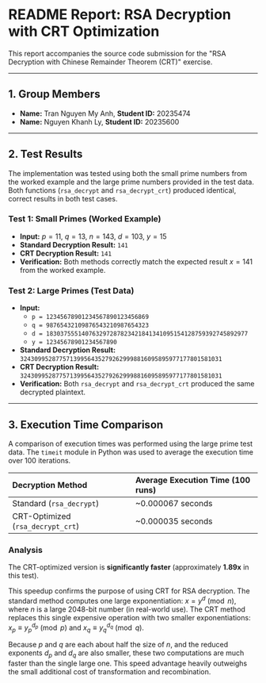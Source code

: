 # README Report: RSA Decryption with CRT Optimization 

This report accompanies the source code submission for the "RSA Decryption with Chinese Remainder Theorem (CRT)" exercise.

---

## 1. Group Members 

* **Name:** Tran Nguyen My Anh, **Student ID:** 20235474
* **Name:** Nguyen Khanh Ly, **Student ID:** 20235600

---

## 2. Test Results 

The implementation was tested using both the small prime numbers from the worked example and the large prime numbers provided in the test data. Both functions (`rsa_decrypt` and `rsa_decrypt_crt`) produced identical, correct results in both test cases.

### Test 1: Small Primes (Worked Example)

* **Input:** $p=11$, $q=13$, $n=143$, $d=103$, $y=15$ 
* **Standard Decryption Result:** `141`
* **CRT Decryption Result:** `141`
* **Verification:** Both methods correctly match the expected result $x=141$ from the worked example.

### Test 2: Large Primes (Test Data)

* **Input:**
    * `p = 12345678901234567890123456869` 
    * `q = 98765432109876543210987654323` 
    * `d = 183037555140763297287823421841341095154128759392745892977` 
    * `y = 12345678901234567890` 
* **Standard Decryption Result:** `324309952877571399564352792629998816095895977177801581031`
* **CRT Decryption Result:** `324309952877571399564352792629998816095895977177801581031`
* **Verification:** Both `rsa_decrypt` and `rsa_decrypt_crt` produced the same decrypted plaintext.

---

## 3. Execution Time Comparison 

A comparison of execution times was performed using the large prime test data. The `timeit` module in Python was used to average the execution time over 100 iterations.

| Decryption Method | Average Execution Time (100 runs) |
| :--- | :--- |
| Standard (`rsa_decrypt`) | ~0.000067 seconds |
| CRT-Optimized (`rsa_decrypt_crt`) | ~0.000035 seconds |

### Analysis

The CRT-optimized version is **significantly faster** (approximately **1.89x** in this test).

This speedup confirms the purpose of using CRT for RSA decryption. The standard method computes one large exponentiation: $x = y^d \pmod n$, where $n$ is a large 2048-bit number (in real-world use). The CRT method replaces this single expensive operation with two smaller exponentiations: $x_p \equiv y_p^{d_p} \pmod p$ and $x_q \equiv y_q^{d_q} \pmod q$.

Because $p$ and $q$ are each about half the size of $n$, and the reduced exponents $d_p$ and $d_q$ are also smaller, these two computations are much faster than the single large one. This speed advantage heavily outweighs the small additional cost of transformation and recombination.